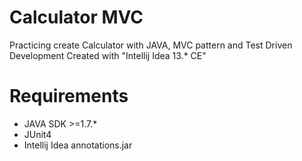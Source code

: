 Calculator MVC
===============
Practicing create Calculator with JAVA, MVC pattern and Test Driven Development
Created with "Intellij Idea 13.* CE"

Requirements
============
- JAVA SDK >=1.7.*
- JUnit4
- Intellij Idea annotations.jar